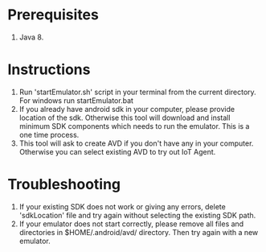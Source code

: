 Prerequisites
===============
1.  Java 8.

Instructions
=================

1. Run 'startEmulator.sh' script in your terminal from the current directory.
   For windows run startEmulator.bat
2. If you already have android sdk in your computer, please provide location of the sdk. 
   Otherwise this tool will download and install minimum SDK components which needs to run the emulator. 
   This is a one time process.
3. This tool will ask to create AVD if you don't have any in your computer. 
   Otherwise you can select existing AVD to try out IoT Agent.


Troubleshooting
==================

1. If your existing SDK does not work or giving any errors, delete 'sdkLocation' file and try again without selecting the existing SDK path.
2. If your emulator does not start correctly, please remove all files and directories in $HOME/.android/avd/ directory. Then try again with a new emulator.
